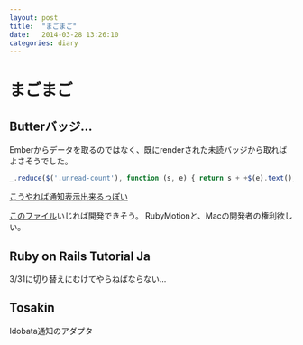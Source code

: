 ```yaml
---
layout: post
title:  "まごまご"
date:   2014-03-28 13:26:10
categories: diary
---
```

# まごまご

## Butterバッジ...

Emberからデータを取るのではなく、既にrenderされた未読バッジから取ればよさそうでした。

``` javascript
_.reduce($('.unread-count'), function (s, e) { return s + +$(e).text(); }, 0)
```

[こうやれば通知表示出来るっぽい](http://stackoverflow.com/questions/392797/how-do-i-draw-a-badge-on-my-dock-icon-using-cocoa)

[このファイル](https://github.com/harukasan/butter/blob/master/app/main_controller.rb)いじれば開発できそう。
RubyMotionと、Macの開発者の権利欲しい。

## Ruby on Rails Tutorial Ja
3/31に切り替えにむけてやらねばならない...

## Tosakin

Idobata通知のアダプタ

